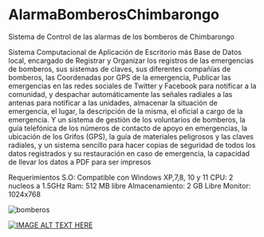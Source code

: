 # AlarmaBomberosChimbarongo
Sistema de Control de las alarmas de los bomberos de Chimbarongo

Sistema Computacional de Aplicación de Escritorio más Base de Datos local, encargado de Registrar y Organizar los registros de las emergencias de bomberos, sus sistemas de claves, sus diferentes compañías de bomberos, las Coordenadas por GPS de la emergencia, Publicar las emergencias en las redes sociales de Twitter y Facebook para notificar a la comunidad, y despachar automáticamente las señales radiales a las antenas para notificar a las unidades, almacenar la situación de emergencia, el lugar, la descripción de la misma, el oficial a cargo de la emergencia. Y un sistema de gestión de los voluntarios de bomberos, la guía telefónica de los números de contacto de apoyo en emergencias, la ubicación de los Grifos (GPS), la guía de materiales peligrosos y las claves radiales, y un sistema sencillo para hacer copias de seguridad de todos los datos registrados y su restauración en caso de emergencia, la capacidad de llevar los datos a PDF para ser impresos

Requerimientos
S.O: Compatible con Windows XP,7,8, 10 y 11
CPU: 2 nucleos a 1.5GHz
Ram: 512 MB libre
Almacenamiento: 2 GB Libre
Monitor: 1024x768

![bomberos](https://user-images.githubusercontent.com/50557455/159138500-f58e7d0c-d9dc-4799-82da-48aec0df0706.png)

[![IMAGE ALT TEXT HERE](https://img.youtube.com/vi/GWFYVNBe6LI/0.jpg)](https://www.youtube.com/watch?v=GWFYVNBe6LI)
